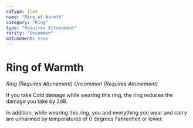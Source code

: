 ```yaml
---
smType: item
name: "Ring of Warmth"
category: "Ring"
type: "Requires Attunement"
rarity: "Uncommon"
attunement: true
---
```


# Ring of Warmth
*Ring (Requires Attunement) Uncommon (Requires Attunement)*

If you take Cold damage while wearing this ring, the ring reduces the damage you take by 2d8.

In addition, while wearing this ring, you and everything you wear and carry are unharmed by temperatures of 0 degrees Fahrenheit or lower.
